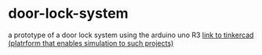 # door-lock-system
a prototype of a door lock system using the arduino uno R3 
[link to tinkercad (platrform that enables simulation to such projects)](https://www.tinkercad.com/things/ihnUsGOZPCp-password-checker/editel?sharecode=SMxCz6D-Qd_R784g2zKvGrn4XR1P5eUICRQzy9d5eWA)

